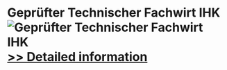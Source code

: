 # Geprüfter Technischer Fachwirt IHK<br />![Geprüfter Technischer Fachwirt IHK](https://mycommerce.akamaized.net/api/pimages/P300549820/BIG/300549820.JPG)<br />[>> Detailed information](https://secure.shareit.com/shareit/product.html?productid=300549820&affiliateid=200057808)
